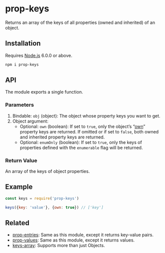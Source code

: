 # prop-keys

Returns an array of the keys of all properties (owned and inherited) of an object.

## Installation

Requires [Node.js](https://nodejs.org/) 6.0.0 or above.

```bash
npm i prop-keys
```

## API

The module exports a single function.

### Parameters

1. Bindable: `obj` (object): The object whose property keys you want to get.
2. Object argument:
   * Optional: `own` (boolean): If set to `true`, only the object’s “[own](https://developer.mozilla.org/en-US/docs/Web/JavaScript/Reference/Global_Objects/Object/hasOwnProperty)” property keys are returned. If omitted or if set to `false`, both owned and inherited property keys are returned.
   * Optional: `enumOnly` (boolean): If set to `true`, only the keys of properties defined with the `enumerable` flag will be returned.

### Return Value

An array of the keys of object properties.

## Example

```javascript
const keys = require('prop-keys')

keys({key: 'value'}, {own: true}) // ['key']
```

## Related

* [prop-entries](https://github.com/lamansky/prop-entries): Same as this module, except it returns key-value pairs.
* [prop-values](https://github.com/lamansky/prop-values): Same as this module, except it returns values.
* [keys-array](https://github.com/lamansky/keys-array): Supports more than just Objects.
